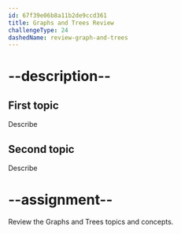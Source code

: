 ```yaml
---
id: 67f39e06b8a11b2de9ccd361
title: Graphs and Trees Review
challengeType: 24
dashedName: review-graph-and-trees
---
```


# --description--

## First topic

Describe

## Second topic

Describe

# --assignment--

Review the Graphs and Trees topics and concepts.
